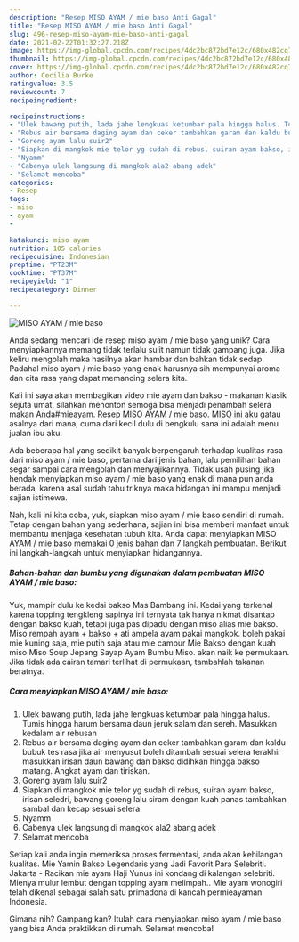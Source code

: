 ```yaml
---
description: "Resep MISO AYAM / mie baso Anti Gagal"
title: "Resep MISO AYAM / mie baso Anti Gagal"
slug: 496-resep-miso-ayam-mie-baso-anti-gagal
date: 2021-02-22T01:32:27.218Z
image: https://img-global.cpcdn.com/recipes/4dc2bc872bd7e12c/680x482cq70/miso-ayam-mie-baso-foto-resep-utama.jpg
thumbnail: https://img-global.cpcdn.com/recipes/4dc2bc872bd7e12c/680x482cq70/miso-ayam-mie-baso-foto-resep-utama.jpg
cover: https://img-global.cpcdn.com/recipes/4dc2bc872bd7e12c/680x482cq70/miso-ayam-mie-baso-foto-resep-utama.jpg
author: Cecilia Burke
ratingvalue: 3.5
reviewcount: 7
recipeingredient:

recipeinstructions:
- "Ulek bawang putih, lada jahe lengkuas ketumbar pala hingga halus. Tumis hingga harum bersama daun jeruk salam dan sereh. Masukkan kedalam air rebusan"
- "Rebus air bersama daging ayam dan ceker tambahkan garam dan kaldu bubuk tes rasa jika air menyusut boleh ditambah sesuai selera terakhir masukkan irisan daun bawang dan bakso didihkan hingga bakso matang. Angkat ayam dan tiriskan."
- "Goreng ayam lalu suir2"
- "Siapkan di mangkok mie telor yg sudah di rebus, suiran ayam bakso, irisan seledri, bawang goreng lalu siram dengan kuah panas tambahkan sambal dan kecap sesuai selera"
- "Nyamm"
- "Cabenya ulek langsung di mangkok ala2 abang adek"
- "Selamat mencoba"
categories:
- Resep
tags:
- miso
- ayam
- 

katakunci: miso ayam  
nutrition: 105 calories
recipecuisine: Indonesian
preptime: "PT23M"
cooktime: "PT37M"
recipeyield: "1"
recipecategory: Dinner

---
```



![MISO AYAM / mie baso](https://img-global.cpcdn.com/recipes/4dc2bc872bd7e12c/680x482cq70/miso-ayam-mie-baso-foto-resep-utama.jpg)

Anda sedang mencari ide resep miso ayam / mie baso yang unik? Cara menyiapkannya memang tidak terlalu sulit namun tidak gampang juga. Jika keliru mengolah maka hasilnya akan hambar dan bahkan tidak sedap. Padahal miso ayam / mie baso yang enak harusnya sih mempunyai aroma dan cita rasa yang dapat memancing selera kita.

Kali ini saya akan membagikan video mie ayam dan bakso - makanan klasik sejuta umat, silahkan menonton semoga bisa menjadi penambah selera makan Anda#mieayam. Resep MISO AYAM / mie baso. MISO ini aku gatau asalnya dari mana, cuma dari kecil dulu di bengkulu sana ini adalah menu jualan ibu aku.

Ada beberapa hal yang sedikit banyak berpengaruh terhadap kualitas rasa dari miso ayam / mie baso, pertama dari jenis bahan, lalu pemilihan bahan segar sampai cara mengolah dan menyajikannya. Tidak usah pusing jika hendak menyiapkan miso ayam / mie baso yang enak di mana pun anda berada, karena asal sudah tahu triknya maka hidangan ini mampu menjadi sajian istimewa.


Nah, kali ini kita coba, yuk, siapkan miso ayam / mie baso sendiri di rumah. Tetap dengan bahan yang sederhana, sajian ini bisa memberi manfaat untuk membantu menjaga kesehatan tubuh kita. Anda dapat menyiapkan MISO AYAM / mie baso memakai 0 jenis bahan dan 7 langkah pembuatan. Berikut ini langkah-langkah untuk menyiapkan hidangannya.

<!--inarticleads1-->

##### Bahan-bahan dan bumbu yang digunakan dalam pembuatan MISO AYAM / mie baso:



Yuk, mampir dulu ke kedai bakso Mas Bambang ini. Kedai yang terkenal karena topping tengkleng sapinya ini ternyata tak hanya nikmat disantap dengan bakso kuah, tetapi juga pas dipadu dengan miso alias mie bakso. Miso rempah ayam + bakso + ati ampela ayam pakai mangkok. boleh pakai mie kuning saja, mie putih saja atau mie campur Mie Bakso dengan kuah miso Miso Soup Jepang Sayap Ayam Bumbu Miso. akan naik ke permukaan. Jika tidak ada cairan tamari terlihat di permukaan, tambahlah takanan beratnya. 

<!--inarticleads2-->

##### Cara menyiapkan MISO AYAM / mie baso:

1. Ulek bawang putih, lada jahe lengkuas ketumbar pala hingga halus. Tumis hingga harum bersama daun jeruk salam dan sereh. Masukkan kedalam air rebusan
1. Rebus air bersama daging ayam dan ceker tambahkan garam dan kaldu bubuk tes rasa jika air menyusut boleh ditambah sesuai selera terakhir masukkan irisan daun bawang dan bakso didihkan hingga bakso matang. Angkat ayam dan tiriskan.
1. Goreng ayam lalu suir2
1. Siapkan di mangkok mie telor yg sudah di rebus, suiran ayam bakso, irisan seledri, bawang goreng lalu siram dengan kuah panas tambahkan sambal dan kecap sesuai selera
1. Nyamm
1. Cabenya ulek langsung di mangkok ala2 abang adek
1. Selamat mencoba


Setiap kali anda ingin memeriksa proses fermentasi, anda akan kehilangan kualitas. Mie Yamin Bakso Legendaris yang Jadi Favorit Para Selebriti. Jakarta - Racikan mie ayam Haji Yunus ini kondang di kalangan selebriti. Mienya mulur lembut dengan topping ayam melimpah.. Mie ayam wonogiri telah dikenal sebagai salah satu primadona di kancah permieayaman Indonesia. 

Gimana nih? Gampang kan? Itulah cara menyiapkan miso ayam / mie baso yang bisa Anda praktikkan di rumah. Selamat mencoba!
